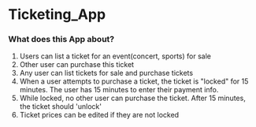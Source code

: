 # Ticketing_App

### What does this App about?

1. Users can list a ticket for an event(concert, sports) for sale
2. Other user can purchase this ticket
3. Any user can list tickets for sale and purchase tickets
4. When a user attempts to purchase a ticket, the ticket is "locked" for 15 minutes. The user has 15 minutes to enter their payment info.
5. While locked, no other user can purchase the ticket. After 15 minutes, the ticket should 'unlock'
6. Ticket prices can be edited if they are not locked
